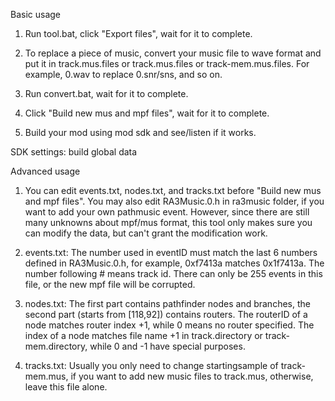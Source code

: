 Basic usage
1. Run tool.bat, click "Export files", wait for it to complete.

2. To replace a piece of music, convert your music file to wave format and put it in track.mus.files or track.mus.files or track-mem.mus.files. For example, 0.wav to replace 0.snr/sns, and so on.

3. Run convert.bat, wait for it to complete.

4. Click "Build new mus and mpf files", wait for it to complete.

5. Build your mod using mod sdk and see/listen if it works.

SDK settings: build global data

Advanced usage
1. You can edit events.txt, nodes.txt, and tracks.txt before "Build new mus and mpf files". You may also edit RA3Music.0.h in ra3music folder, if you want to add your own pathmusic event. However, since there are still many unknowns about mpf/mus format, this tool only makes sure you can modify the data, but can't grant the modification work.

2. events.txt: The number used in eventID must match the last 6 numbers defined in RA3Music.0.h, for example, 0xf7413a matches 0x1f7413a. The number following # means track id. There can only be 255 events in this file, or the new mpf file will be corrupted.

3. nodes.txt: The first part contains pathfinder nodes and branches, the second part (starts from [118,92]) contains routers. The routerID of a node matches router index +1, while 0 means no router specified. The index of a node matches file name +1 in track.directory or track-mem.directory, while 0 and -1 have special purposes.

4. tracks.txt: Usually you only need to change startingsample of track-mem.mus, if you want to add new music files to track.mus, otherwise, leave this file alone.
